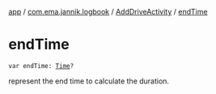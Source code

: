 [app](../../index.md) / [com.ema.jannik.logbook](../index.md) / [AddDriveActivity](index.md) / [endTime](./end-time.md)

# endTime

`var endTime: `[`Time`](https://developer.android.com/reference/java/sql/Time.html)`?`

represent the end time to calculate the duration.

